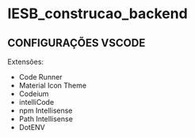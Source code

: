 # IESB_construcao_backend

## CONFIGURAÇÕES VSCODE

Extensões:

- Code Runner
- Material Icon Theme
- Codeium
- intelliCode
- npm Intellisense
- Path Intellisense
- DotENV

